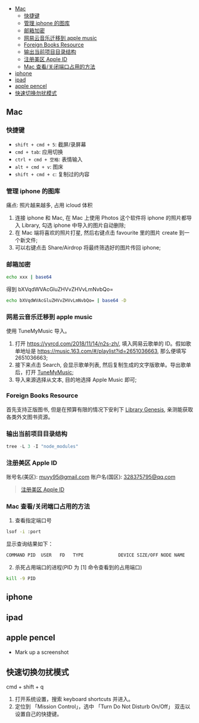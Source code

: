 <!--
abbrlink: 1vso6n27
-->

- [Mac](#mac)
  - [快捷键](#快捷键)
  - [管理 iphone 的图库](#管理-iphone-的图库)
  - [邮箱加密](#邮箱加密)
  - [网易云音乐迁移到 apple music](#网易云音乐迁移到-apple-music)
  - [Foreign Books Resource](#foreign-books-resource)
  - [输出当前项目目录结构](#输出当前项目目录结构)
  - [注册美区 Apple ID](#注册美区-apple-id)
  - [Mac 查看/关闭端口占用的方法](#mac-查看关闭端口占用的方法)
- [iphone](#iphone)
- [ipad](#ipad)
- [apple pencel](#apple-pencel)
- [快速切换勿扰模式](#快速切换勿扰模式)

## Mac

### 快捷键

* `shift + cmd + 5`: 截屏/录屏幕
* `cmd + tab`: 应用切换
* `ctrl + cmd + 空格`: 表情输入
* `alt + cmd + v`: 图床
* `shift + cmd + c`: 复制过的内容

### 管理 iphone 的图库

痛点: 照片越来越多, 占用 icloud 体积

1. 连接 iphone 和 Mac, 在 Mac 上使用 Photos 这个软件将 iphone 的照片都导入 Library, 勾选 iphone 中导入的图片自动删除;
2. 在 Mac 端将喜欢的照片打星, 然后右键点击 favourite 里的图片 create 到一个新文件;
3. 可以右键点击 Share/Airdrop 将最终筛选好的图片传回 iphone;

### 邮箱加密

```bash
echo xxx | base64
```

得到 bXVqdWVAcGluZHVvZHVvLmNvbQo=

```bash
echo bXVqdWVAcGluZHVvZHVvLmNvbQo= | base64 -D
```

### 网易云音乐迁移到 apple music

使用 TuneMyMusic 导入。

1. 打开 https://yyrcd.com/2018/11/14/n2s-zh/, 填入网易云歌单的 ID。假如歌单地址是 https://music.163.com/#/playlist?id=2651036663, 那么便填写 2651036663;
2. 接下来点击 Search, 会显示歌单列表, 然后复制生成的文字版歌单。导出歌单后，打开 [TuneMyMusic](https://www.tunemymusic.com/zh-cn/);
3. 导入来源选择从文本, 目的地选择 Apple Music 即可;

### Foreign Books Resource

首先支持正版图书, 但是在预算有限的情况下安利下 [Library Genesis](https://librarygenesis.net/), 亲测能获取各类外文图书资源。

### 输出当前项目目录结构

```js
tree -L 3 -I "node_modules"
```

### 注册美区 Apple ID

账号名(美区): muyy95@gmail.com
账户名(国区): 328375795@qq.com

> [注册美区 Apple ID](https://zhuanlan.zhihu.com/p/36574047)

### Mac 查看/关闭端口占用的方法

1. 查看指定端口号

```bash
lsof -i :port
```

显示查询结果如下：

```bash
COMMAND PID  USER   FD   TYPE             DEVICE SIZE/OFF NODE NAME
```

2. 杀死占用端口的进程(PID 为 [1] 命令查看到的占用端口)

```bash
kill -9 PID
```

## iphone


## ipad

## apple pencel

* Mark up a screenshot

## 快速切换勿扰模式

cmd + shift + q

1. 打开系统设置，搜索 keyboard shortcuts 并进入。
2. 定位到 「Mission Control」，选中 「Turn Do Not Disturb On/Off」 双击以设置自己的快捷键。